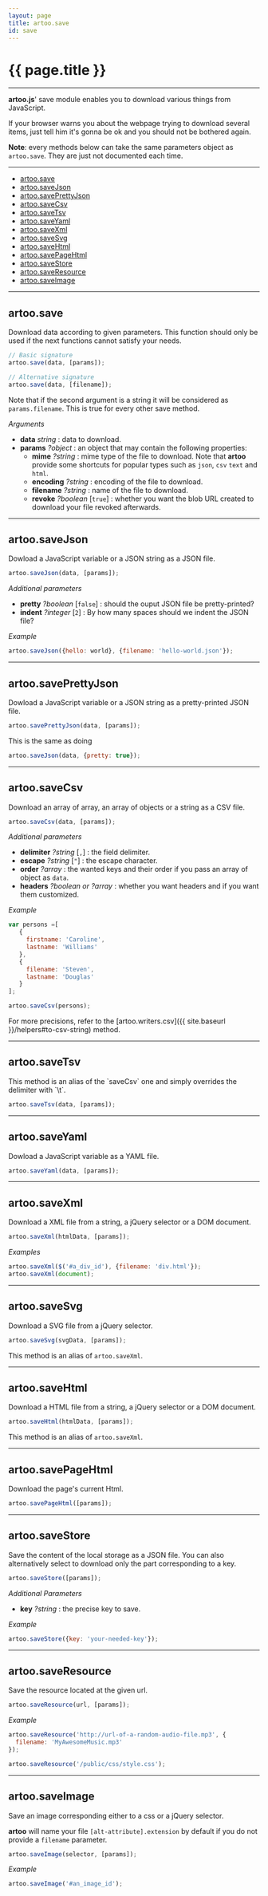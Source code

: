 ```yaml
---
layout: page
title: artoo.save
id: save
---
```


# {{ page.title }}

---

**artoo.js**' save module enables you to download various things from JavaScript.

If your browser warns you about the webpage trying to download several items, just tell him it's gonna be ok and you should not be bothered again.

**Note**: every methods below can take the same parameters object as `artoo.save`. They are just not documented each time.

---

* [artoo.save](#save)
* [artoo.saveJson](#json)
* [artoo.savePrettyJson](#pretty)
* [artoo.saveCsv](#csv)
* [artoo.saveTsv](#tsv)
* [artoo.saveYaml](#yaml)
* [artoo.saveXml](#xml)
* [artoo.saveSvg](#svg)
* [artoo.saveHtml](#html)
* [artoo.savePageHtml](#page-html)
* [artoo.saveStore](#store)
* [artoo.saveResource](#resource)
* [artoo.saveImage](#image)

---

<h2 id="save">artoo.save</h2>
Download data according to given parameters. This function should only be used if the next functions cannot satisfy your needs.

```js
// Basic signature
artoo.save(data, [params]);

// Alternative signature
artoo.save(data, [filename]);
```

Note that if the second argument is a string it will be considered as `params.filename`. This is true for every other save method.

*Arguments*

* **data**   *string* : data to download.
* **params** *?object* : an object that may contain the following properties:
  * **mime**     *?string* : mime type of the file to download. Note that **artoo** provide some shortcuts for popular types such as `json`, `csv` `text` and `html`.
  * **encoding** *?string* : encoding of the file to download.
  * **filename** *?string* : name of the file to download.
  * **revoke** *?boolean* [`true`] : whether you want the blob URL created to download your file revoked afterwards.

---

<h2 id="json">artoo.saveJson</h2>
Dowload a JavaScript variable or a JSON string as a JSON file.

```js
artoo.saveJson(data, [params]);
```

*Additional parameters*

* **pretty** *?boolean* [`false`] : should the ouput JSON file be pretty-printed?
* **indent** *?integer* [`2`] : By how many spaces should we indent the JSON file?

*Example*

```js
artoo.saveJson({hello: world}, {filename: 'hello-world.json'});
```

---

<h2 id="pretty">artoo.savePrettyJson</h2>
Dowload a JavaScript variable or a JSON string as a pretty-printed JSON file.

```js
artoo.savePrettyJson(data, [params]);
```

This is the same as doing

```js
artoo.saveJson(data, {pretty: true});
```

---

<h2 id="csv">artoo.saveCsv</h2>
Download an array of array, an array of objects or a string as a CSV file.

```js
artoo.saveCsv(data, [params]);
```

*Additional parameters*

* **delimiter** *?string* [`,`] : the field delimiter.
* **escape**    *?string* [`"`] : the escape character.
* **order**     *?array* : the wanted keys and their order if you pass an array of object as `data`.
* **headers**   *?boolean or ?array* : whether you want headers and if you want them customized.

*Example*

```js
var persons =[
   {
     firstname: 'Caroline',
     lastname: 'Williams'
   },
   {
     filename: 'Steven',
     lastname: 'Douglas'
   }
];

artoo.saveCsv(persons);
```

For more precisions, refer to the [artoo.writers.csv]({{ site.baseurl }}/helpers#to-csv-string) method.

---

<h2 id="tsv">artoo.saveTsv</h2>
This method is an alias of the `saveCsv` one and simply overrides the delimiter with `\t`.

```js
artoo.saveTsv(data, [params]);
```

---

<h2 id="yaml">artoo.saveYaml</h2>
Dowload a JavaScript variable as a YAML file.

```js
artoo.saveYaml(data, [params]);
```

---

<h2 id="xml">artoo.saveXml</h2>
Download a XML file from a string, a jQuery selector or a DOM document.

```js
artoo.saveXml(htmlData, [params]);
```

*Examples*

```js
artoo.saveXml($('#a_div_id'), {filename: 'div.html'});
artoo.saveXml(document);
```

---

<h2 id="svg">artoo.saveSvg</h2>
Download a SVG file from a jQuery selector.

```js
artoo.saveSvg(svgData, [params]);
```

This method is an alias of `artoo.saveXml`.

---

<h2 id="html">artoo.saveHtml</h2>
Download a HTML file from a string, a jQuery selector or a DOM document.

```js
artoo.saveHtml(htmlData, [params]);
```

This method is an alias of `artoo.saveXml`.

---

<h2 id="page-html">artoo.savePageHtml</h2>
Download the page's current Html.

```js
artoo.savePageHtml([params]);
```

---

<h2 id="store">artoo.saveStore</h2>
Save the content of the local storage as a JSON file. You can also alternatively select to download only the part corresponding to a key.

```js
artoo.saveStore([params]);
```

*Additional Parameters*

* **key** *?string* : the precise key to save.

*Example*

```js
artoo.saveStore({key: 'your-needed-key'});
```

---

<h2 id="resource">artoo.saveResource</h2>
Save the resource located at the given url.


```js
artoo.saveResource(url, [params]);
```

*Example*

```js
artoo.saveResource('http://url-of-a-random-audio-file.mp3', {
  filename: 'MyAwesomeMusic.mp3'
});

artoo.saveResource('/public/css/style.css');
```

---

<h2 id="image">artoo.saveImage</h2>
Save an image corresponding either to a css or a jQuery selector.

**artoo** will name your file `[alt-attribute].extension` by default if you do not provide a `filename` parameter.

```js
artoo.saveImage(selector, [params]);
```

*Example*

```js
artoo.saveImage('#an_image_id');
```
